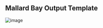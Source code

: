 ## Mallard Bay Output Template 
![image](https://user-images.githubusercontent.com/118173148/206473593-a66cb884-6cca-4b0b-88a3-e5b92df1cb72.png)
